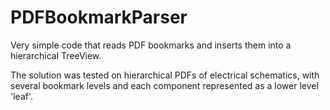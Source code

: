 # PDFBookmarkParser
Very simple code that reads PDF bookmarks and inserts them into a hierarchical TreeView.

The solution was tested on hierarchical PDFs of electrical schematics, with several bookmark levels and each component represented as a lower level 'leaf'.

